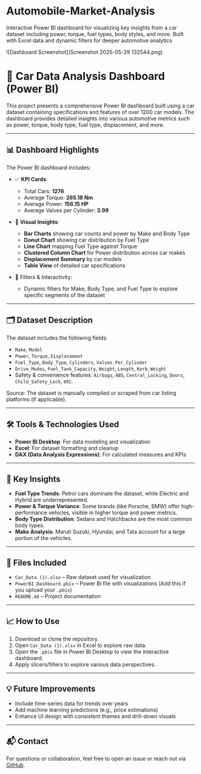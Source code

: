 # Automobile-Market-Analysis
Interactive Power BI dashboard for visualizing key insights from a car dataset including power, torque, fuel types, body styles, and more. Built with Excel data and dynamic filters for deeper automotive analytics

![Dashboard Screenshot](Screenshot 2025-05-29 132544.png)

# 🚗 Car Data Analysis Dashboard (Power BI)

This project presents a comprehensive Power BI dashboard built using a car dataset containing specifications and features of over 1200 car models. The dashboard provides detailed insights into various automotive metrics such as power, torque, body type, fuel type, displacement, and more.

---

## 📊 Dashboard Highlights

The Power BI dashboard includes:

- ✅ **KPI Cards**:
  - Total Cars: **1276**
  - Average Torque: **265.18 Nm**
  - Average Power: **156.15 HP**
  - Average Valves per Cylinder: **3.99**

- 📌 **Visual Insights**:
  - **Bar Charts** showing car counts and power by Make and Body Type
  - **Donut Chart** showing car distribution by Fuel Type
  - **Line Chart** mapping Fuel Type against Torque
  - **Clustered Column Chart** for Power distribution across car makes
  - **Displacement Summary** by car models
  - **Table View** of detailed car specifications

- 🧮 Filters & Interactivity:
  - Dynamic filters for Make, Body Type, and Fuel Type to explore specific segments of the dataset

---

## 🗂 Dataset Description

The dataset includes the following fields:

- `Make`, `Model`
- `Power`, `Torque`, `Displacement`
- `Fuel_Type`, `Body_Type`, `Cylinders`, `Valves_Per_Cylinder`
- `Drive_Modes`, `Fuel_Tank_Capacity`, `Height`, `Length`, `Kerb_Weight`
- Safety & convenience features: `Airbags`, `ABS`, `Central_Locking`, `Doors`, `Child_Safety_Lock`, etc.

Source: The dataset is manually compiled or scraped from car listing platforms (if applicable).

---

## 🛠 Tools & Technologies Used

- **Power BI Desktop**: For data modeling and visualization
- **Excel**: For dataset formatting and cleanup
- **DAX (Data Analysis Expressions)**: For calculated measures and KPIs

---

## 🧠 Key Insights

- **Fuel Type Trends**: Petrol cars dominate the dataset, while Electric and Hybrid are underrepresented.
- **Power & Torque Variance**: Some brands (like Porsche, BMW) offer high-performance vehicles, visible in higher torque and power metrics.
- **Body Type Distribution**: Sedans and Hatchbacks are the most common body types.
- **Make Analysis**: Maruti Suzuki, Hyundai, and Tata account for a large portion of the vehicles.

---

## 📁 Files Included

- `Car_Data (1).xlsx` – Raw dataset used for visualization
- `PowerBI_Dashboard.pbix` – Power BI file with visualizations (Add this if you upload your `.pbix`)
- `README.md` – Project documentation

---

## 📈 How to Use

1. Download or clone the repository.
2. Open `Car_Data (1).xlsx` in Excel to explore raw data.
3. Open the `.pbix` file in Power BI Desktop to view the interactive dashboard.
4. Apply slicers/filters to explore various data perspectives.

---

## 💡 Future Improvements

- Include time-series data for trends over years
- Add machine learning predictions (e.g., price estimations)
- Enhance UI design with consistent themes and drill-down visuals

---

## 📬 Contact

For questions or collaboration, feel free to open an issue or reach out via [GitHub](https://github.com/your-profile).

